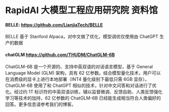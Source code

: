 


# RapidAI 大模型工程应用研究院 资料馆

#### BELLE:  https://github.com/LianjiaTech/BELLE

BELLE 基于 Stanford Alpaca，对中文做了优化，模型调优仅使用由 ChatGPT 生产的数据


####  chatGLM  https://github.com/THUDM/ChatGLM-6B

ChatGLM-6B 是一个开源的、支持中英双语的对话语言模型，基于 General Language Model (GLM) 架构，具有 62 亿参数。结合模型量化技术，用户可以在消费级的显卡上进行本地部署（INT4 量化级别下最低只需 6GB 显存）。 ChatGLM-6B 使用了和 ChatGPT 相似的技术，针对中文问答和对话进行了优化。经过约 1T 标识符的中英双语训练，辅以监督微调、反馈自助、人类反馈强化学习等技术的加持，62 亿参数的 ChatGLM-6B 已经能生成相当符合人类偏好的回答。更多信息请参考我们的博客。
